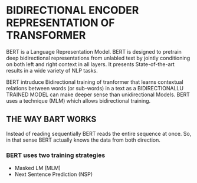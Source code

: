 # BIDIRECTIONAL ENCODER REPRESENTATION OF TRANSFORMER
BERT is a Language Representation Model. BERT is designed to pretrain deep bidirectional representations from unlabled text by jointly conditioning on both left and right context in all layers. It presents State-of-the-art results in a wide variety of NLP tasks.

BERT intruduce Bidirectional training of tranformer that learns contextual relations between words (or sub-words) in a text as a BIDIRECTIONALLU TRAINED MODEL can make deeper sense than unidirectional Models. BERT uses a technique (MLM) which allows bidirectional training.

## THE WAY BART WORKS
Instead of reading sequentially BERT reads the entire sequence at once. So, in that sense BERT actually knows the data from both direction. 

### BERT uses two training strategies
- Masked LM (MLM)
- Next Sentence Prediction (NSP)


